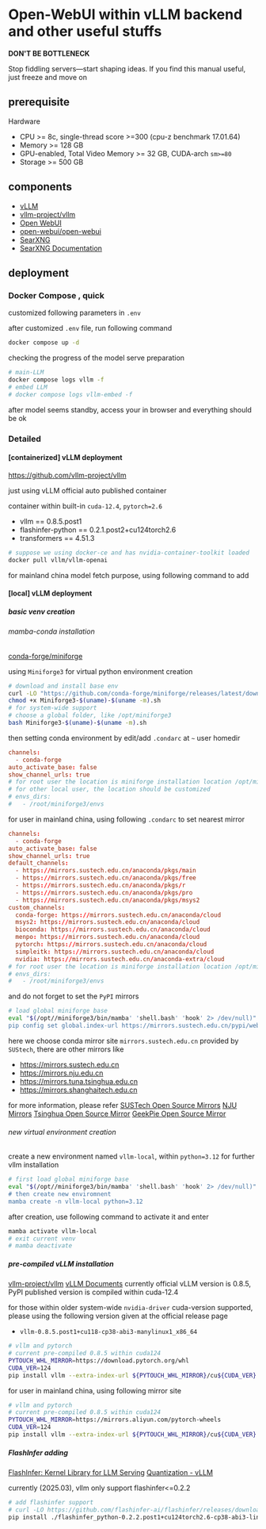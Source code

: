 # Open-WebUI within vLLM backend and other useful stuffs

**DON'T BE BOTTLENECK**

Stop fiddling servers—start shaping ideas.
If you find this manual useful, just freeze and move on

## prerequisite

Hardware 
* CPU >= 8c, single-thread score >=300 (cpu-z benchmark 17.01.64)
* Memory >= 128 GB
* GPU-enabled, Total Video Memory >= 32 GB, CUDA-arch `sm>=80`
* Storage >= 500 GB

## components

* [vLLM](https://docs.vllm.ai/en/latest/index.html)
* [vllm-project/vllm](https://github.com/vllm-project/vllm/releases)
* [Open WebUI](https://openwebui.com/)
* [open-webui/open-webui](https://github.com/open-webui/open-webui)
* [SearXNG](https://github.com/searxng/searxng)
* [SearXNG Documentation](https://docs.searxng.org/)

## deployment
### Docker Compose , quick

customized following parameters in `.env`

after customized `.env` file, run following command

```bash
docker compose up -d
```

checking the progress of the model serve preparation
```bash
# main-LLM
docker compose logs vllm -f
# embed LLM
# docker compose logs vllm-embed -f
```

after model seems standby, access your in browser and everything should be ok


### Detailed

#### [containerized] vLLM deployment
 https://github.com/vllm-project/vllm

just using vLLM official auto published container

container within built-in `cuda-12.4`, `pytorch=2.6`
* vllm == 0.8.5.post1
* flashinfer-python == 0.2.1.post2+cu124torch2.6
* transformers == 4.51.3

```bash
# suppose we using docker-ce and has nvidia-container-toolkit loaded
docker pull vllm/vllm-openai
```

for mainland china model fetch purpose, using following command to add 

#### [local] vLLM deployment

##### basic venv creation
###### mamba-conda installation
[conda-forge/miniforge](https://github.com/conda-forge/miniforge)

using `Miniforge3` for virtual python environment creation

```bash
# download and install base env
curl -LO "https://github.com/conda-forge/miniforge/releases/latest/download/Miniforge3-$(uname)-$(uname -m).sh"
chmod +x Miniforge3-$(uname)-$(uname -m).sh
# for system-wide support
# choose a global folder, like /opt/miniforge3
bash Miniforge3-$(uname)-$(uname -m).sh
```

then setting conda environment by edit/add `.condarc` at `~` user homedir

```rc
channels:
  - conda-forge
auto_activate_base: false
show_channel_urls: true
# for root user the location is miniforge installation location /opt/miniforge3
# for other local user, the location should be customized
# envs_dirs:
#   - /root/miniforge3/envs
```


for user in mainland china, using following `.condarc` to set nearest mirror
```rc
channels:
  - conda-forge
auto_activate_base: false
show_channel_urls: true
default_channels:
  - https://mirrors.sustech.edu.cn/anaconda/pkgs/main
  - https://mirrors.sustech.edu.cn/anaconda/pkgs/free
  - https://mirrors.sustech.edu.cn/anaconda/pkgs/r
  - https://mirrors.sustech.edu.cn/anaconda/pkgs/pro
  - https://mirrors.sustech.edu.cn/anaconda/pkgs/msys2
custom_channels:
  conda-forge: https://mirrors.sustech.edu.cn/anaconda/cloud
  msys2: https://mirrors.sustech.edu.cn/anaconda/cloud
  bioconda: https://mirrors.sustech.edu.cn/anaconda/cloud
  menpo: https://mirrors.sustech.edu.cn/anaconda/cloud
  pytorch: https://mirrors.sustech.edu.cn/anaconda/cloud
  simpleitk: https://mirrors.sustech.edu.cn/anaconda/cloud
  nvidia: https://mirrors.sustech.edu.cn/anaconda-extra/cloud
# for root user the location is miniforge installation location /opt/miniforge3
# envs_dirs:
#   - /root/miniforge3/envs
```

and do not forget to set the `PyPI` mirrors

```bash
# load global miniforge base
eval "$(/opt//miniforge3/bin/mamba' 'shell.bash' 'hook' 2> /dev/null)"
pip config set global.index-url https://mirrors.sustech.edu.cn/pypi/web/simple
```

here we choose conda mirror site `mirrors.sustech.edu.cn` provided by `SUStech`, there are other mirrors like 

* https://mirrors.sustech.edu.cn
* https://mirrors.nju.edu.cn
* https://mirrors.tuna.tsinghua.edu.cn
* https://mirrors.shanghaitech.edu.cn


for more information, please refer 
[SUSTech Open Source Mirrors](https://mirrors.sustech.edu.cn/help/)
[NJU Mirrors](https://mirrors.nju.edu.cn/help/)
[Tsinghua Open Source Mirror](https://mirrors.tuna.tsinghua.edu.cn/help/anaconda/)
[GeekPie Open Source Mirror](https://mirrors.shanghaitech.edu.cn/help/anaconda/)


###### new virtual environment creation

create a new environment named `vllm-local`, within `python=3.12` for further vllm installation

```bash
# first load global miniforge base
eval "$(/opt//miniforge3/bin/mamba' 'shell.bash' 'hook' 2> /dev/null)"
# then create new enviromnent
mamba create -n vllm-local python=3.12
```

after creation, use following command to activate it and enter

```bash
mamba activate vllm-local
# exit current venv
# mamba deactivate
```


##### pre-compiled vLLM installation
[vllm-project/vllm](https://github.com/vllm-project/vllm/releases)
[vLLM Documents](https://docs.vllm.ai/en/latest/getting_started/installation/gpu.html?device=cuda)
currently official vLLM version is 0.8.5, PyPI published version is compiled within cuda-12.4

for those within older system-wide `nvidia-driver` cuda-version supported, please using the following version given at the official release page
* `vllm-0.8.5.post1+cu118-cp38-abi3-manylinux1_x86_64`

```bash
# vllm and pytorch
# current pre-compiled 0.8.5 within cuda124
PYTOUCH_WHL_MIRROR=https://download.pytorch.org/whl
CUDA_VER=124
pip install vllm --extra-index-url ${PYTOUCH_WHL_MIRROR}/cu${CUDA_VER}
```

for user in mainland china, using following mirror site
```bash
# vllm and pytorch
# current pre-compiled 0.8.5 within cuda124
PYTOUCH_WHL_MIRROR=https://mirrors.aliyun.com/pytorch-wheels
CUDA_VER=124
pip install vllm --extra-index-url ${PYTOUCH_WHL_MIRROR}/cu${CUDA_VER}
```

##### FlashInfer adding

[FlashInfer: Kernel Library for LLM Serving](https://github.com/flashinfer-ai/flashinfer)
[Quantization - vLLM](https://docs.vllm.ai/en/latest/features/quantization/fp8.html)

currently (2025.03), vllm only support flashinfer<=0.2.2

```bash
# add flashinfer support
# curl -LO https://github.com/flashinfer-ai/flashinfer/releases/download/v0.2.2.post1/flashinfer_python-0.2.2.post1+cu124torch2.6-cp38-abi3-linux_x86_64.whl
pip install ./flashinfer_python-0.2.2.post1+cu124torch2.6-cp38-abi3-linux_x86_64.whl
```

